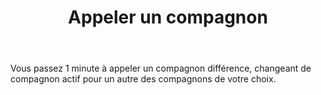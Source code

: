 ﻿---
title: Appeler un compagnon
titleEn: Call Companion
id: 8kGpUUUSX1sB2OqQ
group: actions
---
<p>Vous passez 1 minute à appeler un compagnon différence, changeant de compagnon actif pour un autre des compagnons de votre choix.</p>
